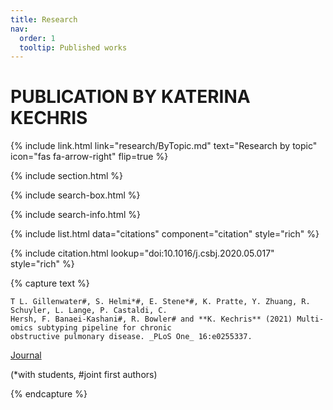 ```yaml
---
title: Research
nav:
  order: 1
  tooltip: Published works
---
```


# <i class="fas fa-microscope"></i> PUBLICATION BY KATERINA KECHRIS

{%
  include link.html
  link="research/ByTopic.md"
  text="Research by topic"
  icon="fas fa-arrow-right"
  flip=true
%}

{% include section.html %}

{% include search-box.html %}

{% include search-info.html %}

{% include list.html data="citations" component="citation" style="rich" %}

{%
  include citation.html
  lookup="doi:10.1016/j.csbj.2020.05.017"
  style="rich"
%}

{% capture text %}

	T L. Gillenwater#, S. Helmi*#, E. Stene*#, K. Pratte, Y. Zhuang, R. Schuyler, L. Lange, P. Castaldi, C. 
	Hersh, F. Banaei-Kashani#, R. Bowler# and **K. Kechris** (2021) Multi-omics subtyping pipeline for chronic 
	obstructive pulmonary disease. _PLoS One_ 16:e0255337.
  [Journal](https://journals.plos.org/plosone/article?id=10.1371/journal.pone.0255337)
  
(*with students, #joint first authors)</P>

{% endcapture %}


